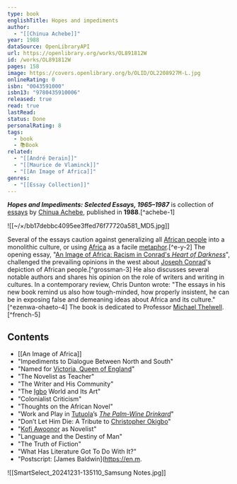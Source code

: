 ```yaml
---
type: book
englishTitle: Hopes and impediments
author:
  - "[[Chinua Achebe]]"
year: 1988
dataSource: OpenLibraryAPI
url: https://openlibrary.org/works/OL891812W
id: /works/OL891812W
pages: 158
image: https://covers.openlibrary.org/b/OLID/OL2208927M-L.jpg
onlineRating: 0
isbn: "0043591000"
isbn13: "9780435910006"
released: true
read: true
lastRead:
status: Done
personalRating: 8
tags:
  - book
  - 📚Book
related:
  - "[[André Derain]]"
  - "[[Maurice de Vlaminck]]"
  - "[[An Image of Africa]]"
genres:
  - "[[Essay Collection]]"
---
```

***Hopes and Impediments: Selected Essays, 1965–1987*** is collection of [essays](https://en.m.wikipedia.org/wiki/Essay "Essay") by [Chinua Achebe](https://en.m.wikipedia.org/wiki/Chinua_Achebe "Chinua Achebe"), published in **1988**.[^achebe-1]

![[~/×/bb17debbc4095ee3ffed76f77720a581_MD5.jpg]]

Several of the essays caution against generalizing all [African people](https://en.m.wikipedia.org/wiki/Ethnic_groups_of_Africa "Ethnic groups of Africa") into a monolithic culture, or using [Africa](https://en.m.wikipedia.org/wiki/Africa "Africa") as a facile [metaphor](https://en.m.wikipedia.org/wiki/Metaphor "Metaphor").[^e-y-2] The opening essay, "[An Image of Africa: Racism in Conrad's *Heart of Darkness*](https://en.m.wikipedia.org/wiki/An_Image_of_Africa:_Racism_in_Conrad%27s_%22Heart_of_Darkness%22 "An Image of Africa: Racism in Conrad's \"Heart of Darkness\"")", challenged the prevailing opinions in the west about [Joseph Conrad](https://en.m.wikipedia.org/wiki/Joseph_Conrad "Joseph Conrad")'s depiction of African people.[^grossman-3] He also discusses several notable authors and shares his opinion on the role of writers and writing in cultures. In a contemporary review, Chris Dunton wrote: "The essays in his new book remind us also how tough-minded, how properly insistent, he can be in exposing false and demeaning ideas about Africa and its culture."[^ezenwa-ohaeto-4] The book is dedicated to Professor [Michael Thelwell](https://en.m.wikipedia.org/wiki/Michael_Thelwell "Michael Thelwell").[^french-5]

## Contents
- [[An Image of Africa]]
- "Impediments to Dialogue Between North and South"
- "Named for [Victoria, Queen of England](https://en.m.wikipedia.org/wiki/Queen_Victoria "Queen Victoria")"
- "The Novelist as Teacher"
- "The Writer and His Community"
- "The [Igbo](https://en.m.wikipedia.org/wiki/Igbo_people "Igbo people") World and Its Art"
- "Colonialist Criticism"
- "Thoughts on the African Novel"
- "Work and Play in [Tutuola](https://en.m.wikipedia.org/wiki/Amos_Tutuola "Amos Tutuola")’s *[The Palm-Wine Drinkard](https://en.m.wikipedia.org/wiki/The_Palm-Wine_Drinkard "The Palm-Wine Drinkard")*"
- "Don’t Let Him Die: A Tribute to [Christopher Okigbo](https://en.m.wikipedia.org/wiki/Christopher_Okigbo "Christopher Okigbo")"
- "[Kofi Awoonor](https://en.m.wikipedia.org/wiki/Kofi_Awoonor "Kofi Awoonor") as Novelist"
- "Language and the Destiny of Man"
- "The Truth of Fiction"
- "What Has Literature Got To Do With It?"
- "Postscript: [James Baldwin](https://en.m.

![[SmartSelect_20241231-135110_Samsung Notes.jpg]]